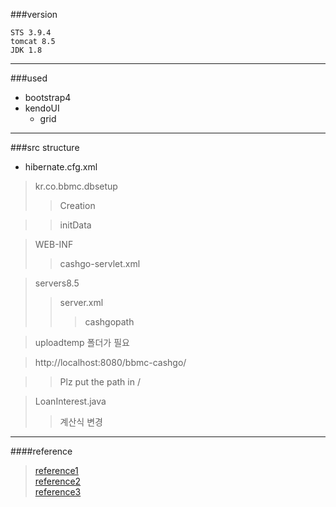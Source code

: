  ###version
```
STS 3.9.4
tomcat 8.5
JDK 1.8
```
--------------------
 ###used
- bootstrap4
- kendoUI
    - grid
    
--------------------
 ###src structure
- hibernate.cfg.xml

> kr.co.bbmc.dbsetup
> > Creation

> > initData

> WEB-INF
> > cashgo-servlet.xml

> servers8.5
> > server.xml
> > > cashgopath

> uploadtemp 폴더가 필요

> http://localhost:8080/bbmc-cashgo/

> <Context docBase="CashGo" path="/" reloadable="true" source="org.eclipse.jst.jee.server:CashGo"/></Host> 
> > Plz put the path in /

> LoanInterest.java
> > 계산식 변경

------------------------
 ####reference
> [reference1](https://argali.tistory.com/20)<br>
> [reference2](https://m.blog.naver.com/PostView.nhn?blogId=keiaz&logNo=220828317924&proxyReferer=https:%2F%2Fwww.google.com%2F)<br>
> [reference3](https://tnsgud.tistory.com/542)
